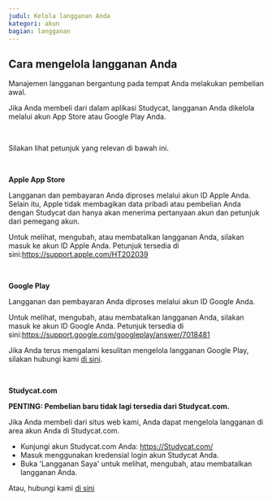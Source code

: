 ```yaml
---
judul: Kelola langganan Anda
kategori: akun
bagian: langganan
---
```

## Cara mengelola langganan Anda

Manajemen langganan bergantung pada tempat Anda melakukan pembelian awal.

Jika Anda membeli dari dalam aplikasi Studycat, langganan Anda dikelola melalui akun App Store atau Google Play Anda.

 

Silakan lihat petunjuk yang relevan di bawah ini.

 

**Apple App Store**

Langganan dan pembayaran Anda diproses melalui akun ID Apple Anda. Selain itu, Apple tidak membagikan data pribadi atau pembelian Anda dengan Studycat dan hanya akan menerima pertanyaan akun dan petunjuk dari pemegang akun.

Untuk melihat, mengubah, atau membatalkan langganan Anda, silakan masuk ke akun ID Apple Anda. Petunjuk tersedia di sini:<https://support.apple.com/HT202039>

 

**Google Play**

Langganan dan pembayaran Anda diproses melalui akun ID Google Anda.

Untuk melihat, mengubah, atau membatalkan langganan Anda, silakan masuk ke akun ID Google Anda. Petunjuk tersedia di sini:<https://support.google.com/googleplay/answer/7018481>

Jika Anda terus mengalami kesulitan mengelola langganan Google Play, silakan hubungi kami [di sini](https://help.Studycat.com/hc/en-us/requests/new).

 

**Studycat.com**

**PENTING: Pembelian baru tidak lagi tersedia dari Studycat.com.**

Jika Anda membeli dari situs web kami, Anda dapat mengelola langganan di area akun Anda di Studycat.com.

* Kunjungi akun Studycat.com Anda: <https://Studycat.com/>
* Masuk menggunakan kredensial login akun Studycat Anda.
* Buka 'Langganan Saya' untuk melihat, mengubah, atau membatalkan langganan Anda.

Atau, hubungi kami [di sini](https://help.Studycat.com/hc/en-us/requests/new)